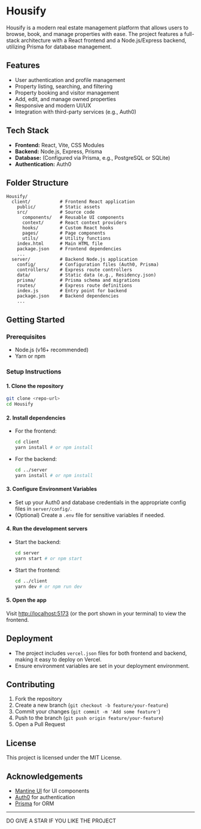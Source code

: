 # Housify

Housify is a modern real estate management platform that allows users to browse, book, and manage properties with ease. The project features a full-stack architecture with a React frontend and a Node.js/Express backend, utilizing Prisma for database management.

## Features

- User authentication and profile management
- Property listing, searching, and filtering
- Property booking and visitor management
- Add, edit, and manage owned properties
- Responsive and modern UI/UX
- Integration with third-party services (e.g., Auth0)

## Tech Stack

- **Frontend:** React, Vite, CSS Modules
- **Backend:** Node.js, Express, Prisma
- **Database:** (Configured via Prisma, e.g., PostgreSQL or SQLite)
- **Authentication:** Auth0

## Folder Structure

```
Housify/
  client/           # Frontend React application
    public/         # Static assets
    src/            # Source code
      components/   # Reusable UI components
      context/      # React context providers
      hooks/        # Custom React hooks
      pages/        # Page components
      utils/        # Utility functions
    index.html      # Main HTML file
    package.json    # Frontend dependencies
    ...
  server/           # Backend Node.js application
    config/         # Configuration files (Auth0, Prisma)
    controllers/    # Express route controllers
    data/           # Static data (e.g., Residency.json)
    prisma/         # Prisma schema and migrations
    routes/         # Express route definitions
    index.js        # Entry point for backend
    package.json    # Backend dependencies
    ...
```

## Getting Started

### Prerequisites

- Node.js (v16+ recommended)
- Yarn or npm

### Setup Instructions

#### 1. Clone the repository

```bash
git clone <repo-url>
cd Housify
```

#### 2. Install dependencies

- For the frontend:
  ```bash
  cd client
  yarn install # or npm install
  ```
- For the backend:
  ```bash
  cd ../server
  yarn install # or npm install
  ```

#### 3. Configure Environment Variables

- Set up your Auth0 and database credentials in the appropriate config files in `server/config/`.
- (Optional) Create a `.env` file for sensitive variables if needed.

#### 4. Run the development servers

- Start the backend:
  ```bash
  cd server
  yarn start # or npm start
  ```
- Start the frontend:
  ```bash
  cd ../client
  yarn dev # or npm run dev
  ```

#### 5. Open the app

Visit [http://localhost:5173](http://localhost:5173) (or the port shown in your terminal) to view the frontend.

## Deployment

- The project includes `vercel.json` files for both frontend and backend, making it easy to deploy on Vercel.
- Ensure environment variables are set in your deployment environment.

## Contributing

1. Fork the repository
2. Create a new branch (`git checkout -b feature/your-feature`)
3. Commit your changes (`git commit -m 'Add some feature'`)
4. Push to the branch (`git push origin feature/your-feature`)
5. Open a Pull Request

## License

This project is licensed under the MIT License.

## Acknowledgements

- [Mantine UI](https://mantine.dev/) for UI components
- [Auth0](https://auth0.com/) for authentication
- [Prisma](https://www.prisma.io/) for ORM

---------------------------------------------------------------------------------------------------------------------------
DO GIVE A STAR IF YOU LIKE THE PROJECT
